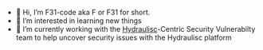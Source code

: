 - 👋 Hi, I’m F31-code aka F or F31 for short.
- 📶 I’m interested in learning new things
- 🤔 I’m currently working with the [Hydraulisc](https://github.com/Hydraulisc)-Centric Security Vulnerabilty team to help uncover security issues with the Hydraulisc platform 
